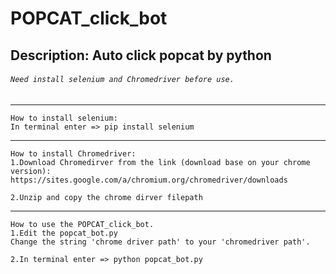 # POPCAT_click_bot
## Description: Auto click popcat by python
###### `Need install selenium and Chromedriver before use.`  
---  
```
How to install selenium:  
In terminal enter => pip install selenium  
```
---  
```
How to install Chromedriver:  
1.Download Chromedirver from the link (download base on your chrome version):
https://sites.google.com/a/chromium.org/chromedriver/downloads
  
2.Unzip and copy the chrome dirver filepath   
```
--- 
```
How to use the POPCAT_click_bot.  
1.Edit the popcat_bot.py 
Change the string 'chrome driver path' to your 'chromedriver path'.   
   
2.In terminal enter => python popcat_bot.py  
```
